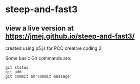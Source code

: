 # steep-and-fast3

## view a live version at https://jmej.github.io/steep-and-fast3/

created using p5.js for PCC creative coding 2


Some basic Git commands are:
```
git status
git add .
git commit am'commit message'
```